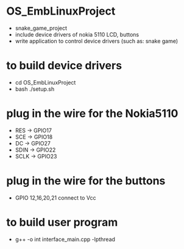 # OS_EmbLinuxProject
  - snake_game_project
  - include device drivers of nokia 5110 LCD, buttons
  - write application to control device drivers (such as: snake game)
# to build device drivers
  - cd OS_EmbLinuxProject
  - bash ./setup.sh
# plug in the wire for the Nokia5110
  - RES -> GPIO17
  - SCE -> GPIO18
  - DC -> GPIO27
  - SDIN -> GPIO22
  - SCLK -> GPIO23
# plug in the wire for the buttons
  - GPIO 12,16,20,21 connect to Vcc
# to build user program
  - g++ -o int interface_main.cpp -lpthread
